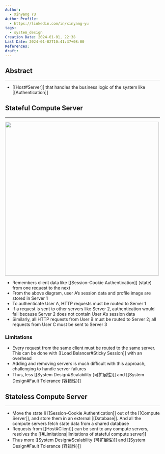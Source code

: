 ```yaml
---
Author:
  - Xinyang YU
Author Profile:
  - https://linkedin.com/in/xinyang-yu
tags:
  - system_design
Creation Date: 2024-01-01, 22:38
Last Date: 2024-01-02T10:41:37+08:00
References: 
draft: 
---
```

## Abstract
---
- [[Host#Server]] that handles the business logic of the system like [[Authentication]]



## Stateful Compute Server
---
<img src="https://proxy-prod.omnivore-image-cache.app/0x0,spcYlEEBWYbtLl7GxWu4llfQaOY1D5g8VAe7jYtlRTRM/https://bytebytego.com/_next/image?url=%2Fimages%2Fcourses%2Fsystem-design-interview%2Fscale-from-zero-to-millions-of-users%2Ffigure-1-12-WTWFBLWX.png&w=1920&q=75" width="500" />

- Remembers client data like [[Session-Cookie Authentication]] (state) from one request to the next
- From the above diagram, user A’s session data and profile image are stored in Server 1
- To authenticate User A, HTTP requests must be routed to Server 1
- If a request is sent to other servers like Server 2, authentication would fail because Server 2 does not contain User A’s session data 
- Similarly, all HTTP requests from User B must be routed to Server 2; all requests from User C must be sent to Server 3

### Limitations
- Every request from the same client must be routed to the same server. This can be done with [[Load Balancer#Sticky Session]] with an overhead
- Adding and removing servers is much difficult with this approach, challenging to handle server failures
- Thus, less [[System Design#Scalability (可扩展性)]] and [[System Design#Fault Tolerance (容错性)]]

## Stateless Compute Server
---
- Move the state li [[Session-Cookie Authentication]] out of the [[Compute Server]], and store them in an external [[Database]]. And all the compute servers fetch state data from a shared database
- Requests from [[Host#Client]] can be sent to any compute servers, resolves the [[#Limitations|limitations of stateful compute server]]
- Thus more [[System Design#Scalability (可扩展性)]] and [[System Design#Fault Tolerance (容错性)]]